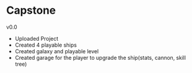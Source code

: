 Capstone
========

v0.0
  - Uploaded Project
  - Created 4 playable ships
  - Created galaxy and playable level
  - Created garage for the player to upgrade the ship(stats, cannon, skill tree)
